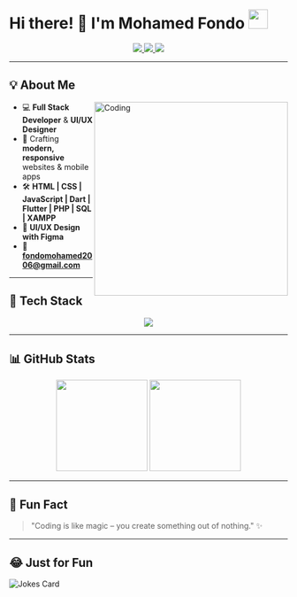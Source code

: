 # Hi there! 👋 I'm Mohamed Fondo <img src="https://media.giphy.com/media/hvRJCLFzcasrR4ia7z/giphy.gif" width="35">

<p align="center">
  <a href="https://www.linkedin.com/in/mohamed-fondo-3b903a359" target="_blank">
    <img src="https://img.shields.io/badge/LinkedIn-0A66C2?style=for-the-badge&logo=linkedin&logoColor=white" />
  </a>
  <a href="mailto:fondomohamed2006@gmail.com">
    <img src="https://img.shields.io/badge/Email-D14836?style=for-the-badge&logo=gmail&logoColor=white" />
  </a>
  <a href="https://github.com/MohamedFondo">
    <img src="https://img.shields.io/badge/GitHub-181717?style=for-the-badge&logo=github&logoColor=white" />
  </a>
</p>

---

## 💡 About Me

<img align="right" alt="Coding" width="350" src="https://media.giphy.com/media/qgQUggAC3Pfv687qPC/giphy.gif">

- 💻 **Full Stack Developer** & **UI/UX Designer**
- 🎨 Crafting **modern, responsive** websites & mobile apps
- 🛠 **HTML | CSS | JavaScript | Dart | Flutter | PHP | SQL | XAMPP**
- 📐 **UI/UX Design with Figma**
- 📧 **fondomohamed2006@gmail.com**

---

## 🚀 Tech Stack

<p align="center">
  <img src="https://skillicons.dev/icons?i=html,css,js,dart,flutter,php,mysql,figma" />
</p>

---

## 📊 GitHub Stats

<p align="center">
  <img src="https://github-readme-stats.vercel.app/api?username=MohamedFondo&show_icons=true&theme=tokyonight" height="165" />
  <img src="https://github-readme-stats.vercel.app/api/top-langs/?username=MohamedFondo&layout=compact&theme=tokyonight" height="165" />
</p>

---

## 🎯 Fun Fact
> "Coding is like magic – you create something out of nothing." ✨

---

## 😂 Just for Fun
<img src="https://readme-jokes.vercel.app/api?theme=tokyonight" alt="Jokes Card" />
